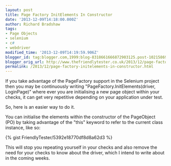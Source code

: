 ```yaml
---
layout: post
title: Page Factory InitElements In Constructor
date: '2013-12-09T14:18:00.000Z'
author: Richard Bradshaw
tags:
- Page Objects
- selenium
- c#
- webdriver
modified_time: '2013-12-09T14:19:59.906Z'
blogger_id: tag:blogger.com,1999:blog-8318661666872903125.post-1021586930987519807
blogger_orig_url: http://www.thefriendlytester.co.uk/2013/12/page-factory-initelements-in-constructor.html
permalink: /2013/12/page-factory-initelements-in-constructor.html
---
```

If you take advantage of the PageFactory support in the Selenium project then you may be continuously writing "PageFactory.InitElements(driver, LoginPage)" where ever you are initialising a new page object within your checks, it can get very repetitive depending on your application under test.

So, here is an easier way to do it.  

You can initialise the elements within the constructor of the PageObject (PO) by taking advantage of the "this" keyword to refer to the current class instance, like so:  

<div class="centerplugin">
{% gist FriendlyTester/5392e18770df8d8a62d3 %}
</div> 

This will stop you repeating yourself in your checks and also remove the need for your checks to know about the driver, which I intend to write about in the coming weeks.
